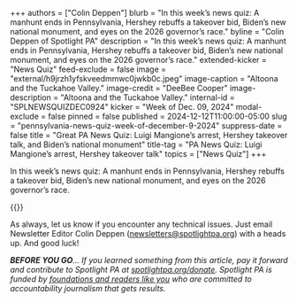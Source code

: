 +++
authors = ["Colin Deppen"]
blurb = "In this week’s news quiz: A manhunt ends in Pennsylvania, Hershey rebuffs a takeover bid, Biden’s new national monument, and eyes on the 2026 governor’s race."
byline = "Colin Deppen of Spotlight PA"
description = "In this week’s news quiz: A manhunt ends in Pennsylvania, Hershey rebuffs a takeover bid, Biden’s new national monument, and eyes on the 2026 governor’s race."
extended-kicker = "News Quiz"
feed-exclude = false
image = "external/h9jrzh1yfskveedmmwc0jwkb0c.jpeg"
image-caption = "Altoona and the Tuckahoe Valley."
image-credit = "DeeBee Cooper"
image-description = "Altoona and the Tuckahoe Valley."
internal-id = "SPLNEWSQUIZDEC0924"
kicker = "Week of Dec. 09, 2024"
modal-exclude = false
pinned = false
published = 2024-12-12T11:00:00-05:00
slug = "pennsylvania-news-quiz-week-of-december-9-2024"
suppress-date = false
title = "Great PA News Quiz: Luigi Mangione’s arrest, Hershey takeover talk, and Biden’s national monument"
title-tag = "PA News Quiz: Luigi Mangione’s arrest, Hershey takeover talk"
topics = ["News Quiz"]
+++

In this week’s news quiz: A manhunt ends in Pennsylvania, Hershey rebuffs a takeover bid, Biden’s new national monument, and eyes on the 2026 governor’s race.

{{<typeform id="01JEV2JTPS3PJ9Y6CFFF4D1RS5" >}}

As always, let us know if you encounter any technical issues. Just email Newsletter Editor Colin Deppen (newsletters@spotlightpa.org) with a heads up. And good luck!

<strong><em>BEFORE YOU GO</em></strong><em>… If you learned something from this article, pay it forward and contribute to Spotlight PA at </em><a href="http://spotlightpa.org/donate"><em>spotlightpa.org/donate</em></a><em>. Spotlight PA is funded by </em><a href="https://www.spotlightpa.org/support"><em>foundations and readers like you</em></a><em> who are committed to accountability journalism that gets results.</em>

